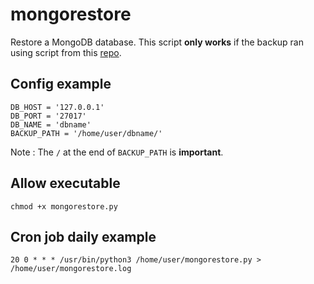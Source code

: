 # mongorestore
Restore a MongoDB database. This script **only works** if the backup ran using script from this [repo](https://github.com/dhewana/mongodump).

## Config example
```
DB_HOST = '127.0.0.1'
DB_PORT = '27017'
DB_NAME = 'dbname'
BACKUP_PATH = '/home/user/dbname/'
```
Note : The `/` at the end of `BACKUP_PATH` is **important**.

## Allow executable
```
chmod +x mongorestore.py
```

## Cron job daily example
```
20 0 * * * /usr/bin/python3 /home/user/mongorestore.py > /home/user/mongorestore.log
```
